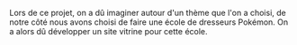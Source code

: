 Lors de ce projet, on a dû imaginer autour d'un thème que l'on a choisi, de notre côté nous avons choisi de faire une école de dresseurs Pokémon. 
On a alors dû développer un site vitrine pour cette école.
